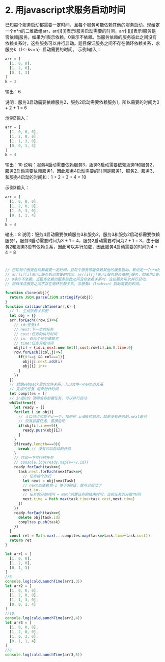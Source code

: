 # 2. 用javascript求服务启动时间
已知每个服务启动都需要一定时间，且每个服务可能依赖其他的服务启动。现给定一个n*n的二维数组arr，arr[i][i]表示i服务启动需要的时间，arr[i][j]表示i服务是否依赖j服务，如果为1表示依赖，0表示不依赖。当服务依赖的服务彼此之间没有依赖关系时，这些服务可以并行启动。题目保证服务之间不存在循环依赖关系，求服务k（1<=k<=n）启动需要的时间。
示例1输入：
```javascript
arr = [
  [1, 0, 0],
  [1, 2, 0],
  [0, 1, 3]
]
k = 3
```
输出：6

说明：服务3启动需要依赖服务2，服务2启动需要依赖服务1，所以需要的时间为3 + 2 + 1 = 6

示例2输入：
```javascript
arr = [
  [1, 0, 0, 0],
  [1, 2, 0, 0],
  [1, 1, 3, 0],
  [0, 0, 1, 4]
]
k = 4
```
输出：10
说明：服务4启动需要依赖服务3，服务3启动需要依赖服务1和服务2，服务2启动需要依赖服务1，因此服务4启动需要的时间是服务1、服务2、服务3、和服务4启动的时间和：1 + 2 + 3 + 4 = 10

示例3输入：
```javascript
arr = [
  [1, 0, 0, 0],
  [1, 2, 0, 0],
  [1, 0, 3, 0],
  [0, 1, 1, 4]
]
k = 4
```
输出：8
说明：服务4启动需要依赖服务3和服务2，服务3和服务2启动都需要依赖服务1，服务3启动需要时间为3 + 1 = 4，服务2启动需要时间为2 + 1 = 3，由于服务2和服务3没有依赖关系，因此可以并行加载，因此服务4启动需要的时间为4 + 4 = 8



```javascript


// 已知每个服务启动都需要一定时间，且每个服务可能依赖其他的服务启动。现给定一个n*n的二维数组arr，
// arr[i][i]表示i服务启动需要的时间，arr[i][j]表示i服务是否依赖j服务，如果为1表示依赖，
// 0表示不依赖。当服务依赖的服务彼此之间没有依赖关系时，这些服务可以并行启动。
// 题目保证服务之间不存在循环依赖关系，求服务k（1<=k<=n）启动需要的时间。

function clone(obj){
  return JSON.parse(JSON.stringify(obj))
}
function calcLaunchTime(arr,k) {
  // 1. 生成依赖关系图
  let obj = {}
  arr.forEach((row,i)=>{
    // id:任务id
    // next:下一步的任务
    // cost:任务的执行时间
    // in: 有几个任务依赖它
    // time:任务开始时间
    obj[i] = {id:i,next:new Set(),cost:row[i],in:0,time:0}
    row.forEach((col,j)=>{
      if(i!==j && col===1){
        obj[j].next.add(i)
        obj[i].in++
      }
    })
  })
  // 就像webpack里的文件关系，入口文件->next的关系
  // 完成的任务 用来统计时间
  let compltes = []
  // in是0的 说明没有前置任务，可以并行启动
  while(true){
    let ready = []
    for(let i in obj){
      // 入口节点可能不止一个，找到他 in是0的意思，就是没有任务的.next是他
      // 没有前置任务，直接启动
      if(obj[i].in===0){
        ready.push(obj[i])
      }
    }
    if(ready.length===0){
      break // 没有可以启动的任务
    }
    // 打印一下并行的任务
    // console.log(ready.map(v=>v.id))
    ready.forEach(task=>{
      task.next.forEach(nextTask=>{
        // 任务挨个执行
        let next = obj[nextTask]
        // next的依赖项-1 等于0的话，就可以启动了
        next.in--
        // 任务的开始时间 = max(前置任务的结束时间，当前任务的开始时间)
        next.time = Math.max(task.time+task.cost,next.time)
      })
    })
    ready.forEach(task=>{
      delete obj[task.id]
      compltes.push(task)
    })
  }
  const ret = Math.max(...compltes.map(task=>task.time+task.cost))
  return ret
}

let arr1 = [
  [1, 0, 0],
  [1, 2, 0],
  [0, 1, 3]
]
//6
console.log(calcLaunchTime(arr1,3))
let arr2 = [
  [1, 0, 0, 0],
  [1, 2, 0, 0],
  [1, 1, 3, 0],
  [0, 0, 1, 4]
]
//10
console.log(calcLaunchTime(arr2,4))
let arr3 = [
  [1, 0, 0, 0],
  [1, 2, 0, 0],
  [1, 0, 3, 0],
  [0, 1, 1, 4]
]
//8
console.log(calcLaunchTime(arr3,5))
```